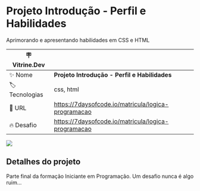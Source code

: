 # Projeto Introdução - Perfil e Habilidades

Aprimorando e apresentando habilidades em CSS e HTML

| :placard: Vitrine.Dev |     |
| -------------  | --- |
| :sparkles: Nome        | **Projeto Introdução - Perfil e Habilidades**
| :label: Tecnologias | css, html
| :rocket: URL         | https://7daysofcode.io/matricula/logica-programacao
| :fire: Desafio     | https://7daysofcode.io/matricula/logica-programacao

<!-- Inserir imagem com a #vitrinedev ao final do link -->
![](https://7daysofcode.io/assets/img/share-img-doc.1647533642.png#vitrinedev)

## Detalhes do projeto

Parte final da formação Iniciante em Programação. Um desafio nunca é algo ruim...
